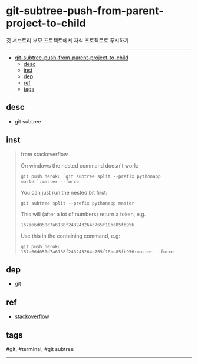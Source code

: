 # git-subtree-push-from-parent-project-to-child

깃 서브트리 부모 프로젝트에서 자식 프로젝트로 푸시하기

--------------------------

- [git-subtree-push-from-parent-project-to-child](#git-subtree-push-from-parent-project-to-child)
  - [desc](#desc)
  - [inst](#inst)
  - [dep](#dep)
  - [ref](#ref)
  - [tags](#tags)

## desc
- git subtree

## inst
> from stackoverflow
>
>On windows the nested command doesn't work:
>```
>git push heroku `git subtree split --prefix pythonapp master`:master --force
>```
>You can just run the nested bit first:
>```
>git subtree split --prefix pythonapp master
>```
>This will (after a lot of numbers) return a token, e.g.
>```
>157a66d050d7a6188f243243264c765f18bc85fb956
>```
>Use this in the containing command, e.g:
>```
>git push heroku 157a66d050d7a6188f243243264c765f18bc85fb956:master --force
>```


## dep
- git

## ref
- [stackoverflow](https://stackoverflow.com/questions/13756055/git-subtree-subtree-up-to-date-but-cant-push)

## tags
  #git, #terminal, #git subtree



--------------------------

 
